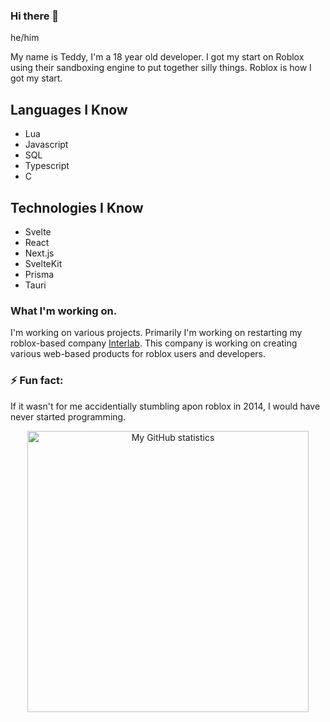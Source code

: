 ### Hi there 👋
he/him

My name is Teddy, I'm a 18 year old developer. I got my start on Roblox using their sandboxing engine to put together silly things. Roblox is how I got my start.

## Languages I Know
- Lua
- Javascript
- SQL
- Typescript
- C

## Technologies I Know
- Svelte
- React
- Next.js
- SvelteKit
- Prisma
- Tauri

### What I'm working on.
I'm working on various projects. Primarily I'm working on restarting my roblox-based company [Interlab](https://github.com/interlab-org). This company is working on creating various web-based products for roblox users and developers.

### ⚡ Fun fact:
If it wasn't for me accidentially stumbling apon roblox in 2014, I would have never started programming.

<p align="center">
<img src="https://github-readme-stats.vercel.app/api?username=uhteddy&show_icons=true" alt="My GitHub statistics" width="450"/>
</p>
